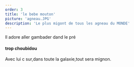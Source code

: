 ```yaml
---
order: 3
title: 'le bebe mouton'
picture: 'agneau.JPG'
description: 'Le plus migont de tous les agneau du MONDE'
---
```

Il adore aller gambader dand le pré

#### trop choubidou

Avec lui c sur,dans toute la galaxie,tout sera mignon.

